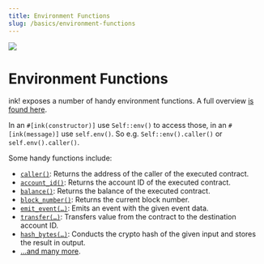 ```yaml
---
title: Environment Functions
slug: /basics/environment-functions
---
```


<img src="/img/title/env-function.svg" className="titlePic" />

# Environment Functions

ink! exposes a number of handy environment functions.
A full overview [is found here](https://docs.rs/ink_env/5.0.0/ink_env/#functions).

In an `#[ink(constructor)]`  use `Self::env()` to access those,
in an `#[ink(message)]` use `self.env()`.
So e.g. `Self::env().caller()` or `self.env().caller()`.

Some handy functions include:

* [`caller()`](https://docs.rs/ink_env/5.0.0/ink_env/fn.caller.html): Returns the address of the caller of the executed contract.
* [`account_id()`](https://docs.rs/ink_env/5.0.0/ink_env/fn.account_id.html): Returns the account ID of the executed contract.
* [`balance()`](https://docs.rs/ink_env/5.0.0/ink_env/fn.balance.html): Returns the balance of the executed contract.
* [`block_number()`](https://docs.rs/ink_env/5.0.0/ink_env/fn.block_number.html): Returns the current block number.
* [`emit_event(…)`](https://docs.rs/ink_env/5.0.0/ink_env/fn.emit_event.html): Emits an event with the given event data.
* [`transfer(…)`](https://docs.rs/ink_env/5.0.0/ink_env/fn.transfer.html): Transfers value from the contract to the destination account ID.
* [`hash_bytes(…)`](https://docs.rs/ink_env/5.0.0/ink_env/fn.hash_bytes.html): Conducts the crypto hash of the given input and stores the result in output.
* […and many more](https://docs.rs/ink_env/5.0.0/ink_env/#functions).

